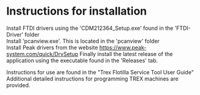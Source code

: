 # Instructions for installation

Install FTDI drivers using the 'CDM212364_Setup.exe' found in the 'FTDI-Driver' folder  
Install 'pcanview.exe'.  This is located in the 'pcanview' folder  
Install Peak drivers from the website https://www.peak-system.com/quick/DrvSetup
Finally install the latest release of the application using the executable found in the 'Releases' tab. 
  
Instructions for use are found in the "Trex Flotilla Service Tool User Guide"  
Additional detailed instructions for programming TREX machines are provided.
